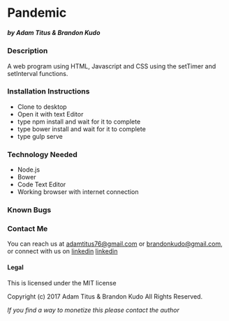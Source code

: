 # Pandemic
##### by Adam Titus & Brandon Kudo

### Description
A web program using HTML, Javascript and CSS using the setTimer and setInterval functions.

### Installation Instructions
* Clone to desktop
* Open it with text Editor
* type npm install and wait for it to complete
* type bower install and wait for it to complete
* type gulp serve

### Technology Needed
* Node.js
* Bower
* Code Text Editor
* Working browser with internet connection

### Known Bugs


### Contact Me
You can reach us at adamtitus76@gmail.com or brandonkudo@gmail.com, or connect with us on [linkedin](www.linkedin.com/in/adam-titus-06740b149)
[linkedin](www.linkedin.com/in/brandonkudo)

#### Legal
This is licensed under the MIT license

Copyright (c) 2017 Adam Titus & Brandon Kudo All Rights Reserved.

_If you find a way to monetize this please contact the author_
